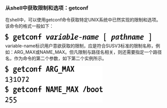 ### 从shell中获取限制和选项：getconf

在shell中，可以使用getconf命令获取特定UNIX系统中已然实现的限制和选项。该命令的格式一般如下：



![262.png](../images/262.png)
variable-name标识用户意欲获取的限制，应是符合SUSV3标准的限制名称，例如：ARG_MAX或NAME_MAX。但凡限制与路径名相关，则还需要指定一个路径名，作为命令的第二个参数，如下第二个实例所示。



![263.png](../images/263.png)
